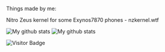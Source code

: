 Things made by me:

Nitro Zeus kernel for some Exynos7870 phones - nzkernel.wtf

![My github stats](https://github-readme-stats.vercel.app/api?username=yespap&show_icons=true&theme=tokyonight)<img align="left"/>
![My github stats](https://github-readme-stats.vercel.app/api/top-langs/?username=yespap&langs_count=10&theme=tokyonight)

![Visitor Badge](https://visitor-badge.laobi.icu/badge?page_id=yespap.yespap)<img align="left"/>
